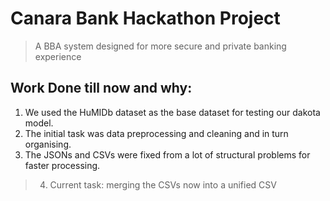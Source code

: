# Canara Bank Hackathon Project

> A BBA system designed for more secure and private banking experience

## Work Done till now and why:

1. We used the HuMIDb dataset as the base dataset for testing our dakota model.
2. The initial task was data preprocessing and cleaning and in turn organising.
3. The JSONs and CSVs were fixed from a lot of structural problems for faster processing.
> 4. Current task: merging the CSVs now into a unified CSV

